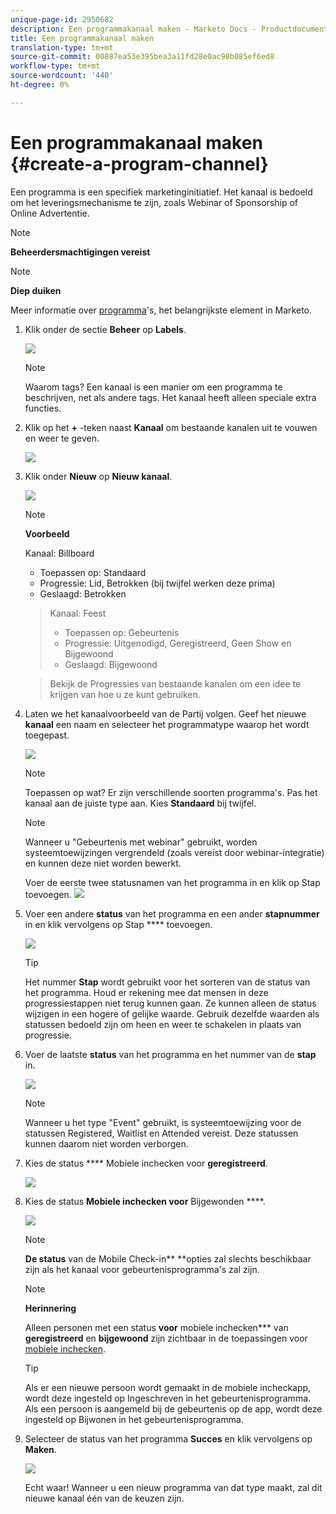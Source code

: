 ```yaml
---
unique-page-id: 2950682
description: Een programmakanaal maken - Marketo Docs - Productdocumentatie
title: Een programmakanaal maken
translation-type: tm+mt
source-git-commit: 00887ea53e395bea3a11fd28e0ac98b085ef6ed8
workflow-type: tm+mt
source-wordcount: '440'
ht-degree: 0%

---
```



# Een programmakanaal maken {#create-a-program-channel}

Een programma is een specifiek marketinginitiatief. Het kanaal is bedoeld om het leveringsmechanisme te zijn, zoals Webinar of Sponsorship of Online Advertentie.

>[!NOTE]
>
>**Beheerdersmachtigingen vereist**

>[!NOTE]
>
>**Diep duiken**
>
>Meer informatie over [programma](http://docs.marketo.com/display/docs/programs)&#39;s, het belangrijkste element in Marketo.

1. Klik onder de sectie **Beheer** op **Labels**.

   ![](assets/image2014-9-24-12-3a57-3a27.png)

   >[!NOTE]
   >
   >Waarom tags? Een kanaal is een manier om een programma te beschrijven, net als andere tags. Het kanaal heeft alleen speciale extra functies.

1. Klik op het **+** -teken naast **Kanaal** om bestaande kanalen uit te vouwen en weer te geven.

   ![](assets/image2014-9-24-12-3a58-3a33.png)

1. Klik onder **Nieuw** op **Nieuw kanaal**.

   ![](assets/image2014-9-24-12-3a58-3a53.png)

   >[!NOTE]
   >
   >**Voorbeeld**
   >
   >
   >Kanaal: Billboard
   >
   >    
   >    
   >    * Toepassen op: Standaard
   >    * Progressie: Lid, Betrokken (bij twijfel werken deze prima)
   >    * Geslaagd: Betrokken

   >    
   >    
   >Kanaal: Feest
   >
   >    
   >    
   >    * Toepassen op: Gebeurtenis
   >    * Progressie: Uitgenodigd, Geregistreerd, Geen Show en Bijgewoond
   >    * Geslaagd: Bijgewoond

   >    
   >    
   >Bekijk de Progressies van bestaande kanalen om een idee te krijgen van hoe u ze kunt gebruiken.

1. Laten we het kanaalvoorbeeld van de Partij volgen. Geef het nieuwe **kanaal** een naam en selecteer het programmatype waarop het wordt toegepast.

   ![](assets/image2014-9-24-13-3a0-3a17.png)

   >[!NOTE]
   >
   >Toepassen op wat? Er zijn verschillende soorten programma&#39;s. Pas het kanaal aan de juiste type aan. Kies **Standaard** bij twijfel.

   >[!NOTE]
   >
   >Wanneer u &quot;Gebeurtenis met webinar&quot; gebruikt, worden systeemtoewijzingen vergrendeld (zoals vereist door webinar-integratie) en kunnen deze niet worden bewerkt.

   Voer de eerste twee statusnamen van het programma in en klik op Stap toevoegen.
   ![](assets/image2014-9-24-15-3a37-3a0.png)

1. Voer een andere **status** van het programma en een ander **stapnummer** in en klik vervolgens op Stap **** toevoegen.

   ![](assets/image2014-9-24-15-3a37-3a30.png)

   >[!TIP]
   >
   >Het nummer **Stap** wordt gebruikt voor het sorteren van de status van het programma. Houd er rekening mee dat mensen in deze progressiestappen niet terug kunnen gaan. Ze kunnen alleen de status wijzigen in een hogere of gelijke waarde. Gebruik dezelfde waarden als statussen bedoeld zijn om heen en weer te schakelen in plaats van progressie.

1. Voer de laatste **status** van het programma en het nummer van de **stap** in.

   ![](assets/image2014-9-24-15-3a39-3a15.png)

   >[!NOTE]
   >
   >Wanneer u het type &quot;Event&quot; gebruikt, is systeemtoewijzing voor de statussen Registered, Waitlist en Attended vereist. Deze statussen kunnen daarom niet worden verborgen.

1. Kies de status **** Mobiele inchecken voor **geregistreerd**.

   ![](assets/image2014-9-24-15-3a39-3a43.png)

1. Kies de status **Mobiele inchecken voor** Bijgewonden ****.

   ![](assets/image2014-9-24-15-3a40-3a21.png)

   >[!NOTE]
   >
   >**De status** van de Mobile Check-in** **opties zal slechts beschikbaar zijn als het kanaal voor gebeurtenisprogramma&#39;s zal zijn.

   >[!NOTE]
   >
   >**Herinnering**
   >
   >
   >Alleen personen met een status **voor** mobiele inchecken*** van **geregistreerd** en **bijgewoond** zijn zichtbaar in de toepassingen voor [mobiele inchecken](http://docs.marketo.com/display/docs/events).

   >[!TIP]
   >
   >Als er een nieuwe persoon wordt gemaakt in de mobiele incheckapp, wordt deze ingesteld op Ingeschreven in het gebeurtenisprogramma. Als een persoon is aangemeld bij de gebeurtenis op de app, wordt deze ingesteld op Bijwonen in het gebeurtenisprogramma.

1. Selecteer de status van het programma **Succes** en klik vervolgens op **Maken**.

   ![](assets/image2014-9-24-15-3a42-3a54.png)

   Echt waar! Wanneer u een nieuw programma van dat type maakt, zal dit nieuwe kanaal één van de keuzen zijn.


